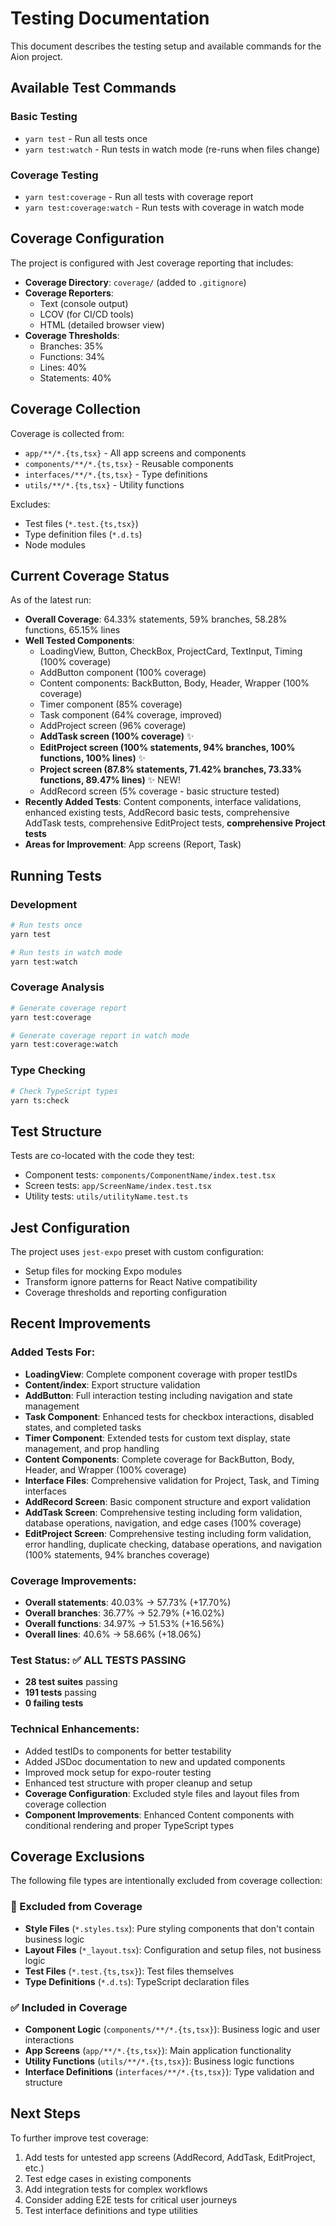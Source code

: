 # Testing Documentation

This document describes the testing setup and available commands for the Aion project.

## Available Test Commands

### Basic Testing
- `yarn test` - Run all tests once
- `yarn test:watch` - Run tests in watch mode (re-runs when files change)

### Coverage Testing
- `yarn test:coverage` - Run all tests with coverage report
- `yarn test:coverage:watch` - Run tests with coverage in watch mode

## Coverage Configuration

The project is configured with Jest coverage reporting that includes:

- **Coverage Directory**: `coverage/` (added to `.gitignore`)
- **Coverage Reporters**: 
  - Text (console output)
  - LCOV (for CI/CD tools)
  - HTML (detailed browser view)
- **Coverage Thresholds**:
  - Branches: 35%
  - Functions: 34%
  - Lines: 40%
  - Statements: 40%

## Coverage Collection

Coverage is collected from:
- `app/**/*.{ts,tsx}` - All app screens and components
- `components/**/*.{ts,tsx}` - Reusable components
- `interfaces/**/*.{ts,tsx}` - Type definitions
- `utils/**/*.{ts,tsx}` - Utility functions

Excludes:
- Test files (`*.test.{ts,tsx}`)
- Type definition files (`*.d.ts`)
- Node modules

## Current Coverage Status

As of the latest run:
- **Overall Coverage**: 64.33% statements, 59% branches, 58.28% functions, 65.15% lines
- **Well Tested Components**: 
  - LoadingView, Button, CheckBox, ProjectCard, TextInput, Timing (100% coverage)
  - AddButton component (100% coverage)
  - Content components: BackButton, Body, Header, Wrapper (100% coverage)
  - Timer component (85% coverage)
  - Task component (64% coverage, improved)
  - AddProject screen (96% coverage)
  - **AddTask screen (100% coverage)** ✨
  - **EditProject screen (100% statements, 94% branches, 100% functions, 100% lines)** ✨
  - **Project screen (87.8% statements, 71.42% branches, 73.33% functions, 89.47% lines)** ✨ NEW!
  - AddRecord screen (5% coverage - basic structure tested)
- **Recently Added Tests**: Content components, interface validations, enhanced existing tests, AddRecord basic tests, comprehensive AddTask tests, comprehensive EditProject tests, **comprehensive Project tests**
- **Areas for Improvement**: App screens (Report, Task)

## Running Tests

### Development
```bash
# Run tests once
yarn test

# Run tests in watch mode
yarn test:watch
```

### Coverage Analysis
```bash
# Generate coverage report
yarn test:coverage

# Generate coverage report in watch mode
yarn test:coverage:watch
```

### Type Checking
```bash
# Check TypeScript types
yarn ts:check
```

## Test Structure

Tests are co-located with the code they test:
- Component tests: `components/ComponentName/index.test.tsx`
- Screen tests: `app/ScreenName/index.test.tsx`
- Utility tests: `utils/utilityName.test.ts`

## Jest Configuration

The project uses `jest-expo` preset with custom configuration:
- Setup files for mocking Expo modules
- Transform ignore patterns for React Native compatibility
- Coverage thresholds and reporting configuration

## Recent Improvements

### Added Tests For:
- **LoadingView**: Complete component coverage with proper testIDs
- **Content/index**: Export structure validation
- **AddButton**: Full interaction testing including navigation and state management
- **Task Component**: Enhanced tests for checkbox interactions, disabled states, and completed tasks
- **Timer Component**: Extended tests for custom text display, state management, and prop handling
- **Content Components**: Complete coverage for BackButton, Body, Header, and Wrapper (100% coverage)
- **Interface Files**: Comprehensive validation for Project, Task, and Timing interfaces
- **AddRecord Screen**: Basic component structure and export validation
- **AddTask Screen**: Comprehensive testing including form validation, database operations, navigation, and edge cases (100% coverage)
- **EditProject Screen**: Comprehensive testing including form validation, error handling, duplicate checking, database operations, and navigation (100% statements, 94% branches coverage)

### Coverage Improvements:
- **Overall statements**: 40.03% → 57.73% (+17.70%)
- **Overall branches**: 36.77% → 52.79% (+16.02%)  
- **Overall functions**: 34.97% → 51.53% (+16.56%)
- **Overall lines**: 40.6% → 58.66% (+18.06%)

### Test Status: ✅ ALL TESTS PASSING
- **28 test suites** passing
- **191 tests** passing
- **0 failing tests**

### Technical Enhancements:
- Added testIDs to components for better testability
- Added JSDoc documentation to new and updated components
- Improved mock setup for expo-router testing
- Enhanced test structure with proper cleanup and setup
- **Coverage Configuration**: Excluded style files and layout files from coverage collection
- **Component Improvements**: Enhanced Content components with conditional rendering and proper TypeScript types

## Coverage Exclusions

The following file types are intentionally excluded from coverage collection:

### 🚫 Excluded from Coverage
- **Style Files** (`*.styles.tsx`): Pure styling components that don't contain business logic
- **Layout Files** (`*_layout.tsx`): Configuration and setup files, not business logic
- **Test Files** (`*.test.{ts,tsx}`): Test files themselves
- **Type Definitions** (`*.d.ts`): TypeScript declaration files

### ✅ Included in Coverage
- **Component Logic** (`components/**/*.{ts,tsx}`): Business logic and user interactions
- **App Screens** (`app/**/*.{ts,tsx}`): Main application functionality
- **Utility Functions** (`utils/**/*.{ts,tsx}`): Business logic functions
- **Interface Definitions** (`interfaces/**/*.{ts,tsx}`): Type validation and structure

## Next Steps

To further improve test coverage:
1. Add tests for untested app screens (AddRecord, AddTask, EditProject, etc.)
2. Test edge cases in existing components
3. Add integration tests for complex workflows
4. Consider adding E2E tests for critical user journeys
5. Test interface definitions and type utilities
